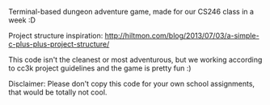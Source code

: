 Terminal-based dungeon adventure game, made for our CS246 class in a week :D

Project structure inspiration: http://hiltmon.com/blog/2013/07/03/a-simple-c-plus-plus-project-structure/

This code isn't the cleanest or most adventurous, but we working according to cc3k project guidelines and the game is pretty fun :)

Disclaimer: Please don't copy this code for your own school assignments, that would be totally not cool.
